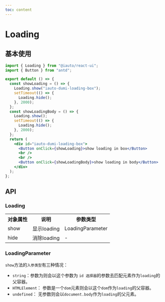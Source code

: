 ```yaml
---
toc: content
---
```


# Loading

## 基本使用

```jsx
import { Loading } from "@iauto/react-ui";
import { Button } from "antd";

export default () => {
  const showLoading = () => {
    Loading.show("iauto-dumi-loading-box");
    setTimeout(() => {
      Loading.hide();
    }, 2000);
  };
  const showLoadingBody = () => {
    Loading.show();
    setTimeout(() => {
      Loading.hide();
    }, 2000);
  };
  return (
    <div id="iauto-dumi-loading-box">
      <Button onClick={showLoading}>show loading in box</Button>
      <br />
      <br />
      <Button onClick={showLoadingBody}>show loading in body</Button>
    </div>
  );
};
```

## API

### Loading

<table>
  <tr>
    <th><div style="white-space:nowrap;">对象属性</div></th>
    <th>说明</th>
    <th>参数类型</th>
  </tr>
  <tr>
    <td><div style="white-space:nowrap;">show</div></td>
    <td>显示loading</td>
    <td>LoadingParameter</td>
  </tr>
  <tr>
    <td>hide</td>
    <td>消除loading</td>
    <td>-</td>
  </tr>
</table>

### LoadingParameter

`show`方法的`入参类型`有三种情况：

- `string`：参数为则会以这个参数为 `id 选择器`的参数去匹配元素作为`loading`的父容器。
- `HTMLElement`： 参数是一个`dom`元素则会以这个`dom`作为`loading`的父容器。
- `undefined`： 无参数则会以`document.body`作为`loading`的父元素。

